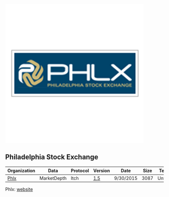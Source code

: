 ![Phlx](https://github.com/Open-Markets-Initiative/Directory/blob/master/Logos/Phlx.png)


## Philadelphia Stock Exchange

|Organization | Data | Protocol | Version | Date | Size | Testing | Specification|
|--- | --- | --- | --- | --- | --- | --- | ---|
|[Phlx](https://github.com/Open-Markets-Initiative/wireshark-lua/tree/master/Phlx "Philadelphia Stock Exchange Dissectors") | MarketDepth | Itch | [1.5](https://github.com/Open-Markets-Initiative/wireshark-lua/blob/master/Phlx/Phlx.MarketDepth.Itch.v1.5.Script.Dissector.lua "Philadelphia Stock Exchange 1.5 Script Dissector") | 9/30/2015 | 3087 | Untested | [url](http://www.phlx.com/Trader.aspx?id=DPSpecs#options_x "Protocol specification") - [pdf](https://github.com/Open-Markets-Initiative/Directory/blob/master/Specifications/Phlx/Phlx.MarketDepth.Itch.v1.5.pdf "Specification manual")|


Phlx: [website](http://www.phlx.com/ "Go to Philadelphia Stock Exchange")

